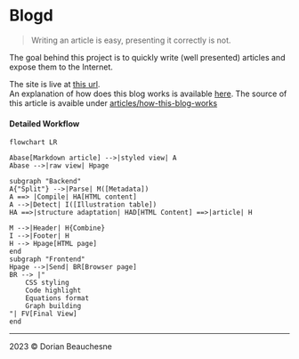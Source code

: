 # Blogd

> Writing an article is easy, presenting it correctly is not.

The goal behind this project is to quickly write (well presented) articles and expose them to the Internet.

The site is live at [this url](https://www.dodax.site).  
An explanation of how does this blog works is available [here](https://www.dodax.site/articles/how-this-blog-works). The source of this article is avaible under [articles/how-this-blog-works](./articles/how-this-blog-works.md)

#### Detailed Workflow

```mermaid
flowchart LR

Abase[Markdown article] -->|styled view| A 
Abase -->|raw view| Hpage

subgraph "Backend"
A{"Split"} -->|Parse| M([Metadata])
A ==> |Compile| HA[HTML content]
A -->|Detect| I([Illustration table])
HA ==>|structure adaptation| HAD[HTML Content] ==>|article| H

M -->|Header| H{Combine}
I -->|Footer| H
H --> Hpage[HTML page]
end 
subgraph "Frontend"
Hpage -->|Send| BR[Browser page]
BR --> |"
    CSS styling
    Code highlight
    Equations format
    Graph building
"| FV[Final View]
end 
```

* * *

2023 &copy; Dorian Beauchesne
